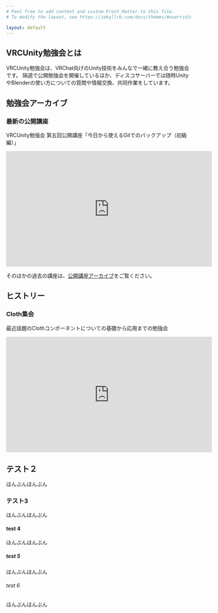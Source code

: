 ```yaml
---
# Feel free to add content and custom Front Matter to this file.
# To modify the layout, see https://jekyllrb.com/docs/themes/#overriding-theme-defaults

layout: default
---
```

## VRCUnity勉強会とは

VRCUnity勉強会は、VRChat向けのUnity技術をみんなで一緒に教え合う勉強会です。
隔週で公開勉強会を開催しているほか、ディスコサーバーでは随時UnityやBlenderの使い方についての質問や情報交換、共同作業をしています。

## 勉強会アーカイブ

### 最新の公開講座

VRCUnity勉強会 第五回公開講座「今日から使えるGitでのバックアップ（初級編）」

<iframe width="560" height="315" src="https://www.youtube.com/embed/PZQNQLLOGaI" frameborder="0" allow="autoplay; encrypted-media" allowfullscreen></iframe>



そのほかの過去の講座は、[公開講座アーカイブ](/archive)をご覧ください。


## ヒストリー

### Cloth集会

最近話題のClothコンポーネントについての基礎から応用までの勉強会

<iframe width="560" height="315" src="https://www.youtube.com/embed/vFy7j_UFxRo" frameborder="0" allow="autoplay; encrypted-media" allowfullscreen></iframe>

## テスト２
ほんぶんほんぶん

### テスト3
ほんぶんほんぶん

#### test 4
ほんぶんほんぶん

##### test 5
ほんぶんほんぶん


###### test 6
ほんぶんほんぶん
